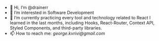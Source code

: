 - 👋 Hi, I’m @drainerr
- 👀 I’m interested in Software Development
- 🌱 I’m currently practicing every tool and technology related to React I learned in the last months, including Hooks, React-Router, Context API, Styled Components, and third-party libraries. 
- 📫 How to reach me: _george.kvrivi@gmail.com_

<!---
GeorgeKVR/GeorgeKVR is a ✨ special ✨ repository because its `README.md` (this file) appears on your GitHub profile.
You can click the Preview link to take a look at your changes.
--->
